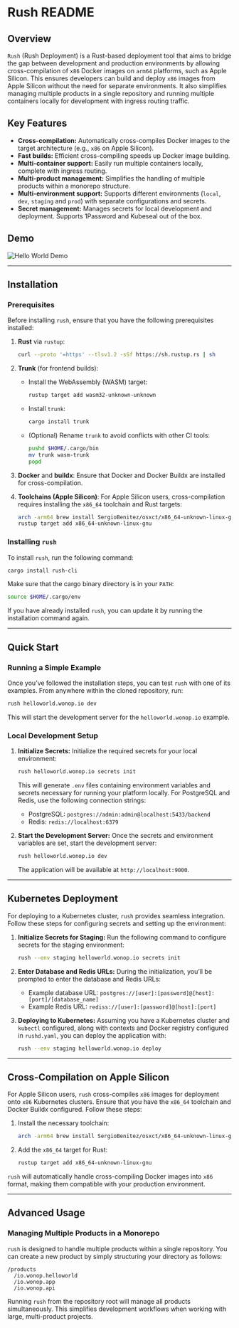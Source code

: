 # Rush README

## Overview

`Rush` (Rush Deployment) is a Rust-based deployment tool that aims to bridge the gap between development and production environments by allowing cross-compilation of `x86` Docker images on `arm64` platforms, such as Apple Silicon. This ensures developers can build and deploy `x86` images from Apple Silicon without the need for separate environments. It also simplifies managing multiple products in a single repository and running multiple containers locally for development with ingress routing traffic.

## Key Features

- **Cross-compilation:** Automatically cross-compiles Docker images to the target architecture (e.g., `x86` on Apple Silicon).
- **Fast builds:** Efficient cross-compiling speeds up Docker image building.
- **Multi-container support:** Easily run multiple containers locally, complete with ingress routing.
- **Multi-product management:** Simplifies the handling of multiple products within a monorepo structure.
- **Multi-environment support:** Supports different environments (`local`, `dev`, `staging` and `prod`) with separate configurations and secrets.
- **Secret management:** Manages secrets for local development and deployment. Supports 1Password and Kubeseal out of the box.

## Demo
![Hello World Demo](https://github.com/wonop-io/rush/blob/7c27eac6f6815995f81b0ca59687977587cb6687/rush/demos/hello_world.gif?raw=true)

---

## Installation

### Prerequisites

Before installing `rush`, ensure that you have the following prerequisites installed:

1. **Rust** via `rustup`:
   ```sh
   curl --proto '=https' --tlsv1.2 -sSf https://sh.rustup.rs | sh
   ```

2. **Trunk** (for frontend builds):
   - Install the WebAssembly (WASM) target:
     ```sh
     rustup target add wasm32-unknown-unknown
     ```
   - Install `trunk`:
     ```sh
     cargo install trunk
     ```
   - (Optional) Rename `trunk` to avoid conflicts with other CI tools:
     ```sh
     pushd $HOME/.cargo/bin
     mv trunk wasm-trunk
     popd
     ```

3. **Docker** and **buildx**: Ensure that Docker and Docker Buildx are installed for cross-compilation.

4. **Toolchains (Apple Silicon)**: For Apple Silicon users, cross-compilation requires installing the `x86_64` toolchain and Rust targets:
   ```sh
   arch -arm64 brew install SergioBenitez/osxct/x86_64-unknown-linux-gnu
   rustup target add x86_64-unknown-linux-gnu
   ```

### Installing `rush`

To install `rush`, run the following command:
```bash
cargo install rush-cli
```

Make sure that the cargo binary directory is in your `PATH`:
```sh
source $HOME/.cargo/env
```

If you have already installed `rush`, you can update it by running the installation command again.

---

## Quick Start

### Running a Simple Example

Once you’ve followed the installation steps, you can test `rush` with one of its examples. From anywhere within the cloned repository, run:

```sh
rush helloworld.wonop.io dev
```

This will start the development server for the `helloworld.wonop.io` example.

### Local Development Setup

1. **Initialize Secrets:**
   Initialize the required secrets for your local environment:
   ```sh
   rush helloworld.wonop.io secrets init
   ```
   This will generate `.env` files containing environment variables and secrets necessary for running your platform locally. For PostgreSQL and Redis, use the following connection strings:
   - PostgreSQL: `postgres://admin:admin@localhost:5433/backend`
   - Redis: `redis://localhost:6379`

2. **Start the Development Server:**
   Once the secrets and environment variables are set, start the development server:
   ```sh
   rush helloworld.wonop.io dev
   ```
   The application will be available at `http://localhost:9000`.

---

## Kubernetes Deployment

For deploying to a Kubernetes cluster, `rush` provides seamless integration. Follow these steps for configuring secrets and setting up the environment:

1. **Initialize Secrets for Staging:**
   Run the following command to configure secrets for the staging environment:
   ```sh
   rush --env staging helloworld.wonop.io secrets init
   ```

2. **Enter Database and Redis URLs:**
   During the initialization, you’ll be prompted to enter the database and Redis URLs:
   - Example database URL: `postgres://[user]:[password]@[host]:[port]/[database_name]`
   - Example Redis URL: `rediss://[user]:[password]@[host]:[port]`


3. **Deploying to Kubernetes:**
   Assuming you have a Kubernetes cluster and `kubectl` configured, along with contexts and Docker registry configured in `rushd.yaml`, you can deploy the application with:

   ```sh
   rush --env staging helloworld.wonop.io deploy
   ```
---

## Cross-Compilation on Apple Silicon

For Apple Silicon users, `rush` cross-compiles `x86` images for deployment onto `x86` Kubernetes clusters. Ensure that you have the `x86_64` toolchain and Docker Buildx configured. Follow these steps:

1. Install the necessary toolchain:
   ```sh
   arch -arm64 brew install SergioBenitez/osxct/x86_64-unknown-linux-gnu
   ```
   
2. Add the `x86_64` target for Rust:
   ```sh
   rustup target add x86_64-unknown-linux-gnu
   ```

`rush` will automatically handle cross-compiling Docker images into `x86` format, making them compatible with your production environment.

---

## Advanced Usage

### Managing Multiple Products in a Monorepo

`rush` is designed to handle multiple products within a single repository. You can create a new product by simply structuring your directory as follows:
```
/products
  /io.wonop.helloworld
  /io.wonop.app
  /io.wonop.api
```

Running `rush` from the repository root will manage all products simultaneously. This simplifies development workflows when working with large, multi-product projects.

